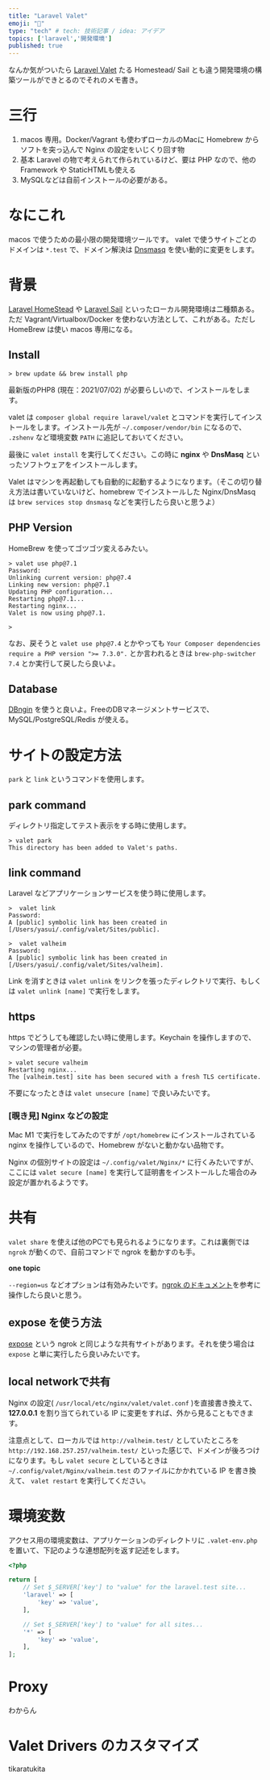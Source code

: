 ```yaml
---
title: "Laravel Valet"
emoji: "🦔"
type: "tech" # tech: 技術記事 / idea: アイデア
topics: ['laravel','開発環境']
published: true
---
```


なんか気がついたら [Laravel Valet](https://laravel.com/docs/8.x/valet) たる Homestead/ Sail とも違う開発環境の構築ツールができとるのでそれのメモ書き。

# 三行

1. macos 専用。Docker/Vagrant も使わずローカルのMacに Homebrew からソフトを突っ込んで Nginx の設定をいじくり回す物
1. 基本 Laravel の物で考えられて作られているけど、要は PHP なので、他の Framework や StaticHTMLも使える
1. MySQLなどは自前インストールの必要がある。

# なにこれ

macos で使うための最小限の開発環境ツールです。 valet で使うサイトごとのドメインは `*.test` で、ドメイン解決は [Dnsmasq](https://en.wikipedia.org/wiki/Dnsmasq) を使い動的に変更をします。


# 背景

[Laravel HomeStead](https://laravel.com/docs/8.x/homestead) や [Laravel Sail](https://laravel.com/docs/8.x/sail) といったローカル開発環境は二種類ある。ただ Vagrant/Virtualbox/Docker を使わない方法として、これがある。ただし HomeBrew は使い macos 専用になる。

## Install

```shell
> brew update && brew install php
```

最新版のPHP8 (現在：2021/07/02) が必要らしいので、インストールをします。

valet は `composer global require laravel/valet` とコマンドを実行してインストールをします。インストール先が `~/.composer/vendor/bin` になるので、 `.zshenv` など環境変数 `PATH` に追記しておいてください。

最後に `valet install` を実行してください。この時に **nginx** や **DnsMasq** といったソフトウェアをインストールします。

Valet はマシンを再起動しても自動的に起動するようになります。（そこの切り替え方法は書いていないけど、homebrew でインストールした Nginx/DnsMasq は `brew services stop dnsmasq` などを実行したら良いと思うよ）

## PHP Version

HomeBrew を使ってゴツゴツ変えるみたい。

```shell
> valet use php@7.1
Password:
Unlinking current version: php@7.4
Linking new version: php@7.1
Updating PHP configuration...
Restarting php@7.1...
Restarting nginx...
Valet is now using php@7.1.

>

```

なお、戻そうと `valet use php@7.4` とかやっても `Your Composer dependencies require a PHP version ">= 7.3.0".` とか言われるときは `brew-php-switcher 7.4` とか実行して戻したら良いよ。

## Database

[DBngin](https://dbngin.com/) を使うと良いよ。FreeのDBマネージメントサービスで、MySQL/PostgreSQL/Redis が使える。


# サイトの設定方法

`park` と `link` というコマンドを使用します。

## park command


ディレクトリ指定してテスト表示をする時に使用します。

```shell
> valet park
This directory has been added to Valet's paths.
```

## link command

Laravel などアプリケーションサービスを使う時に使用します。

```shell
>  valet link
Password:
A [public] symbolic link has been created in [/Users/yasui/.config/valet/Sites/public].
```

```shell
>  valet valheim
Password:
A [public] symbolic link has been created in [/Users/yasui/.config/valet/Sites/valheim].

```

Link を消すときは `valet unlink` をリンクを張ったディレクトリで実行、もしくは `valet unlink [name]` で実行をします。

## https

https でどうしても確認したい時に使用します。Keychain を操作しますので、マシンの管理者が必要。

```shell
> valet secure valheim
Restarting nginx...
The [valheim.test] site has been secured with a fresh TLS certificate.

```

不要になったときは `valet unsecure [name]` で良いみたいです。


### [覗き見] Nginx などの設定

Mac M1 で実行をしてみたのですが `/opt/homebrew` にインストールされている nginx を操作しているので、Homebrew がないと動かない品物です。

Nginx の個別サイトの設定は `~/.config/valet/Nginx/*` に行くみたいですが、ここには `valet secure [name]` を実行して証明書をインストールした場合のみ設定が置かれるようです。


# 共有

`valet share` を使えば他のPCでも見られるようになります。これは裏側では `ngrok` が動くので、自前コマンドで ngrok を動かすのも手。

**one topic**

`--region=us` などオプションは有効みたいです。[ngrok のドキュメント](https://ngrok.com/docs)を参考に操作したら良いと思う。

## expose を使う方法

[expose](https://expose.dev/) という ngrok と同じような共有サイトがあります。それを使う場合は `expose` と単に実行したら良いみたいです。

## local networkで共有

Nginx の設定( `/usr/local/etc/nginx/valet/valet.conf` )を直接書き換えて、 **127.0.0.1** を割り当てられている IP に変更をすれば、外から見ることもできます。

注意点として、ローカルでは `http://valheim.test/` としていたところを `http://192.168.257.257/valheim.test/` といった感じで、ドメインが後ろつけになります。もし `valet secure` としているときは `~/.config/valet/Nginx/valheim.test` のファイルにかかれている IP を書き換えて、 `valet restart` を実行してください。


# 環境変数

アクセス用の環境変数は、アプリケーションのディレクトリに `.valet-env.php` を置いて、下記のような連想配列を返す記述をします。

```php
<?php

return [
    // Set $_SERVER['key'] to "value" for the laravel.test site...
    'laravel' => [
        'key' => 'value',
    ],

    // Set $_SERVER['key'] to "value" for all sites...
    '*' => [
        'key' => 'value',
    ],
];

```


# Proxy

わからん


# Valet Drivers のカスタマイズ

tikaratukita



